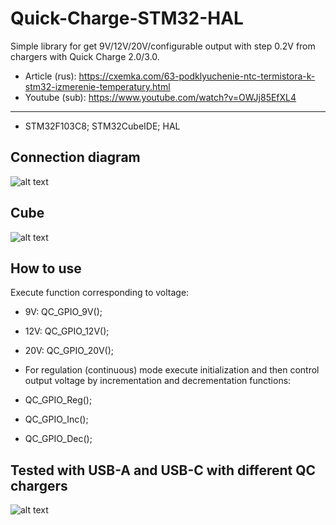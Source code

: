 # Quick-Charge-STM32-HAL
Simple library for get 9V/12V/20V/configurable output with step 0.2V from chargers with Quick Charge 2.0/3.0.
* Article (rus): https://cxemka.com/63-podklyuchenie-ntc-termistora-k-stm32-izmerenie-temperatury.html
* Youtube (sub): https://www.youtube.com/watch?v=OWJj85EfXL4
___
* STM32F103C8; STM32CubeIDE; HAL
 ## Connection diagram
  ![alt text](https://cxemka.com/upload/art/qc/g/quick_charge_connection_diagram.svg)
 ## Cube
  ![alt text](https://cxemka.com/upload/art/qc/g/cube_cnf_qc.png)
 ## How to use
 Execute function corresponding to voltage:
 * 9V: QC_GPIO_9V();
 * 12V: QC_GPIO_12V();
 * 20V: QC_GPIO_20V();
 
 * For regulation (continuous) mode execute initialization and then control output voltage by incrementation and decrementation functions:
 * QC_GPIO_Reg();
 * QC_GPIO_Inc();
 * QC_GPIO_Dec();

## Tested with USB-A and USB-C with different QC chargers
  ![alt text](https://cxemka.com/upload/art/qc/g/200mv_step_regulation_quick_charge.jpg)
